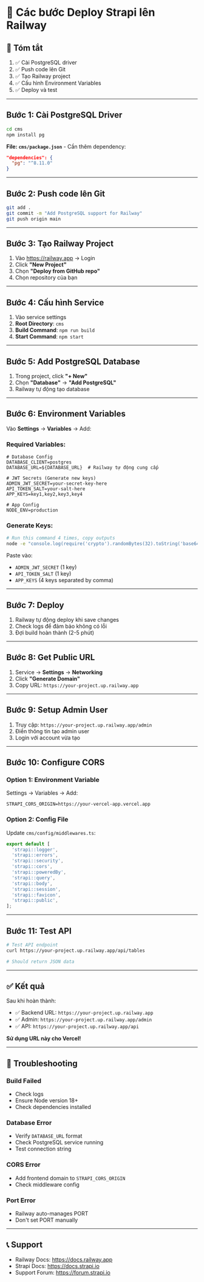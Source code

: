 # 🚂 Các bước Deploy Strapi lên Railway

## 📝 Tóm tắt

1. ✅ Cài PostgreSQL driver
2. ✅ Push code lên Git
3. ✅ Tạo Railway project
4. ✅ Cấu hình Environment Variables
5. ✅ Deploy và test

---

## Bước 1: Cài PostgreSQL Driver

```bash
cd cms
npm install pg
```

**File: `cms/package.json`** - Cần thêm dependency:
```json
"dependencies": {
  "pg": "^8.11.0"
}
```

---

## Bước 2: Push code lên Git

```bash
git add .
git commit -m "Add PostgreSQL support for Railway"
git push origin main
```

---

## Bước 3: Tạo Railway Project

1. Vào https://railway.app → Login
2. Click **"New Project"**
3. Chọn **"Deploy from GitHub repo"**
4. Chọn repository của bạn

---

## Bước 4: Cấu hình Service

1. Vào service settings
2. **Root Directory**: `cms`
3. **Build Command**: `npm run build`
4. **Start Command**: `npm start`

---

## Bước 5: Add PostgreSQL Database

1. Trong project, click **"+ New"**
2. Chọn **"Database"** → **"Add PostgreSQL"**
3. Railway tự động tạo database

---

## Bước 6: Environment Variables

Vào **Settings** → **Variables** → Add:

### Required Variables:

```env
# Database Config
DATABASE_CLIENT=postgres
DATABASE_URL=${DATABASE_URL}  # Railway tự động cung cấp

# JWT Secrets (Generate new keys)
ADMIN_JWT_SECRET=your-secret-key-here
API_TOKEN_SALT=your-salt-here
APP_KEYS=key1,key2,key3,key4

# App Config
NODE_ENV=production
```

### Generate Keys:

```bash
# Run this command 4 times, copy outputs
node -e "console.log(require('crypto').randomBytes(32).toString('base64'))"
```

Paste vào:
- `ADMIN_JWT_SECRET` (1 key)
- `API_TOKEN_SALT` (1 key)
- `APP_KEYS` (4 keys separated by comma)

---

## Bước 7: Deploy

1. Railway tự động deploy khi save changes
2. Check logs để đảm bảo không có lỗi
3. Đợi build hoàn thành (2-5 phút)

---

## Bước 8: Get Public URL

1. Service → **Settings** → **Networking**
2. Click **"Generate Domain"**
3. Copy URL: `https://your-project.up.railway.app`

---

## Bước 9: Setup Admin User

1. Truy cập: `https://your-project.up.railway.app/admin`
2. Điền thông tin tạo admin user
3. Login với account vừa tạo

---

## Bước 10: Configure CORS

### Option 1: Environment Variable
Settings → Variables → Add:
```env
STRAPI_CORS_ORIGIN=https://your-vercel-app.vercel.app
```

### Option 2: Config File
Update `cms/config/middlewares.ts`:

```typescript
export default [
  'strapi::logger',
  'strapi::errors',
  'strapi::security',
  'strapi::cors',
  'strapi::poweredBy',
  'strapi::query',
  'strapi::body',
  'strapi::session',
  'strapi::favicon',
  'strapi::public',
];
```

---

## Bước 11: Test API

```bash
# Test API endpoint
curl https://your-project.up.railway.app/api/tables

# Should return JSON data
```

---

## ✅ Kết quả

Sau khi hoàn thành:
- ✅ Backend URL: `https://your-project.up.railway.app`
- ✅ Admin: `https://your-project.up.railway.app/admin`
- ✅ API: `https://your-project.up.railway.app/api`

**Sử dụng URL này cho Vercel!**

---

## 🔧 Troubleshooting

### Build Failed
- Check logs
- Ensure Node version 18+
- Check dependencies installed

### Database Error
- Verify `DATABASE_URL` format
- Check PostgreSQL service running
- Test connection string

### CORS Error
- Add frontend domain to `STRAPI_CORS_ORIGIN`
- Check middleware config

### Port Error
- Railway auto-manages PORT
- Don't set PORT manually

---

## 📞 Support

- Railway Docs: https://docs.railway.app
- Strapi Docs: https://docs.strapi.io
- Support Forum: https://forum.strapi.io

